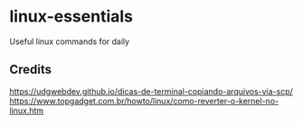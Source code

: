 # linux-essentials
Useful linux commands for daily

## Credits
https://udgwebdev.github.io/dicas-de-terminal-copiando-arquivos-via-scp/
https://www.topgadget.com.br/howto/linux/como-reverter-o-kernel-no-linux.htm
